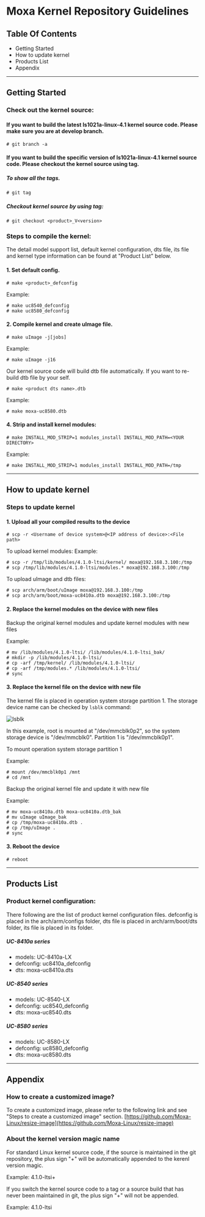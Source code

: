 # Moxa Kernel Repository Guidelines

## Table Of Contents
* Getting Started
* How to update kernel
* Products List
* Appendix

---
## Getting Started

### Check out the kernel source:

#### If you want to build the latest ls1021a-linux-4.1 kernel source code. Please make sure you are at develop branch.
```
# git branch -a
```

#### If you want to build the specific version of ls1021a-linux-4.1 kernel source code. Please checkout the kernel source using tag.

##### To show all the tags.
```
# git tag
```

##### Checkout kernel source by using tag:
```
# git checkout <product>_V<version>
```
### Steps to compile the kernel:

The detail model support list, default kernel configuration, dts file, its file and kernel type information can be found at "Product List" below.


#### 1. Set default config.
```
# make <product>_defconfig
```
Example:
```
# make uc8540_defconfig
# make uc8580_defconfig
```

#### 2. Compile kernel and create uImage file.
```
# make uImage -j[jobs]
```
Example:
```
# make uImage -j16
```

Our kernel source code will build dtb file automatically. If you want to re-build dtb file by your self.
```
# make <product dts name>.dtb
```
Example:
```
# make moxa-uc8580.dtb
```

#### 4. Strip and install kernel modules:
```
# make INSTALL_MOD_STRIP=1 modules_install INSTALL_MOD_PATH=<YOUR DIRECTORY>
```
Example:
```
# make INSTALL_MOD_STRIP=1 modules_install INSTALL_MOD_PATH=/tmp
```

---
## How to update kernel
### Steps to update kernel

#### 1. Upload all your compiled results to the device
```
# scp -r <Username of device system>@<IP address of device>:<File path>
```

To upload kernel modules:
Example:
```
# scp -r /tmp/lib/modules/4.1.0-ltsi/kernel/ moxa@192.168.3.100:/tmp
# scp /tmp/lib/modules/4.1.0-ltsi/modules.* moxa@192.168.3.100:/tmp
```

To upload uImage and dtb files:
```
# scp arch/arm/boot/uImage moxa@192.168.3.100:/tmp
# scp arch/arm/boot/moxa-uc8410a.dtb moxa@192.168.3.100:/tmp
```

#### 2. Replace the kernel modules on the device with new files

Backup the original kernel modules and update kernel modules with new files

Example:
```
# mv /lib/modules/4.1.0-ltsi/ /lib/modules/4.1.0-ltsi_bak/
# mkdir -p /lib/modules/4.1.0-ltsi/
# cp -arf /tmp/kernel/ /lib/modules/4.1.0-ltsi/
# cp -arf /tmp/modules.* /lib/modules/4.1.0-ltsi/
# sync
```

#### 3. Replace the kernel file on the device with new file

The kernel file is placed in operation system storage partition 1.
The storage device name can be checked by `lsblk` command:

![lsblk](https://github.com/Moxa-Linux/resize-image/blob/develop/lsblk.PNG?raw=true)

In this example, root is mounted at "/dev/mmcblk0p2", so the system storage device is "/dev/mmcblk0". Partition 1 is "/dev/mmcblk0p1".

To mount operation system storage partition 1

Example:
```
# mount /dev/mmcblk0p1 /mnt
# cd /mnt
```

Backup the original kernel file and update it with new file

Example:
```
# mv moxa-uc8410a.dtb moxa-uc8410a.dtb_bak
# mv uImage uImage_bak
# cp /tmp/moxa-uc8410a.dtb .
# cp /tmp/uImage .
# sync
```

#### 3. Reboot the device
```
# reboot
```

---
## Products List
### Product kernel configuration:
There following are the list of product kernel configuration files. defconfig is placed in the arch/arm/configs folder, dts file is placed in arch/arm/boot/dts folder, its file is placed in its folder.

##### UC-8410a series
* models: UC-8410a-LX
* defconfig: uc8410a_defconfig
* dts: moxa-uc8410a.dts

##### UC-8540 series
* models: UC-8540-LX
* defconfig: uc8540_defconfig
* dts: moxa-uc8540.dts

##### UC-8580 series
* models: UC-8580-LX
* defconfig: uc8580_defconfig
* dts: moxa-uc8580.dts

---
## Appendix

### How to create a customized image?
To create a customized image, please refer to the following link and see "Steps to create a customized image" section.
[https://github.com/Moxa-Linux/resize-image](https://github.com/Moxa-Linux/resize-image)

### About the kernel version magic name
For standard Linux kernel source code, if the source is maintained in the git repository, the plus sign "+" will be automatically appended to the kerenl version magic.

Example:
	4.1.0-ltsi+

If you switch the kernel source code to a tag or a source build that has never been maintained in git, the plus sign "+" will not be appended.

Example:
	4.1.0-ltsi
